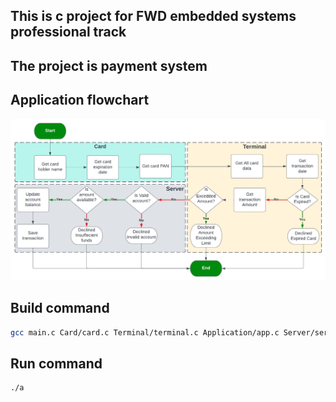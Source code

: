## This is c project for FWD embedded systems professional track

## The project is payment system


## Application flowchart
![image](screenshoots/application_flowchart.png)


## Build command
``` bash
gcc main.c Card/card.c Terminal/terminal.c Application/app.c Server/server.c
```

## Run command
``` bash
./a
```